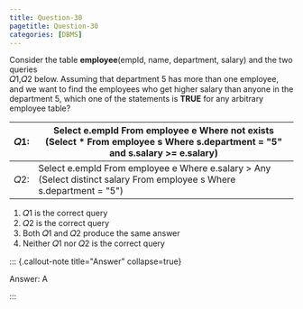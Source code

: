 ```yaml
---
title: Question-30
pagetitle: Question-30
categories: [DBMS]
---
```


Consider the table **employee**(empId, name, department, salary) and the two queries   
𝑄1,𝑄2  below. Assuming that department 5 has more than one employee, and we want to find the employees who get higher salary than anyone in the department 5, which one of the statements is **TRUE** for any arbitrary employee table?

| 𝑄1: | Select e.empId From employee e Where not exists     (Select \* From employee s Where s.department \= "5" and s.salary \>= e.salary)  |
| :---: | ----- |
| 𝑄2: | Select e.empId From employee e Where e.salary \> Any     (Select distinct salary From employee s Where s.department \= "5")  |

1. 𝑄1 is the correct query  
2. 𝑄2 is the correct query  
3. Both 𝑄1 and 𝑄2 produce the same answer  
4. Neither 𝑄1 nor 𝑄2 is the correct query

::: {.callout-note title="Answer" collapse=true}

Answer: A

:::

